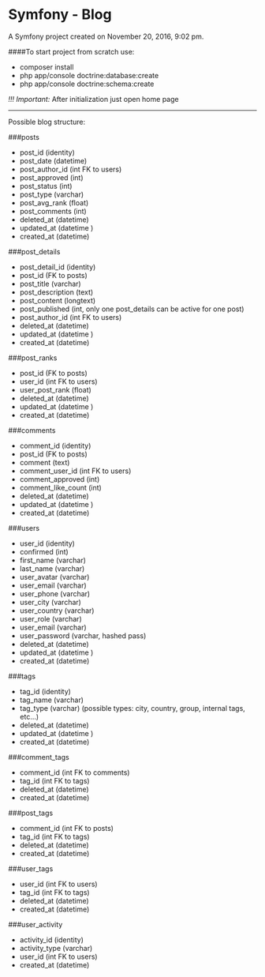 Symfony - Blog
====

A Symfony project created on November 20, 2016, 9:02 pm.

####To start project from scratch use:
* composer install
* php app/console doctrine:database:create
* php app/console doctrine:schema:create

_!!! Important:_ After initialization just open home page

---
Possible blog structure:

###posts
  * post_id (identity)
  * post_date (datetime)
  * post_author_id (int FK to users)
  * post_approved (int)
  * post_status (int)
  * post_type (varchar)
  * post_avg_rank (float)
  * post_comments (int)
  * deleted_at (datetime)
  * updated_at (datetime )
  * created_at (datetime)

###post_details
  * post_detail_id (identity)
  * post_id (FK to posts)
  * post_title  (varchar)
  * post_description (text)
  * post_content (longtext)
  * post_published (int, only one post_details can be active for one post)
  * post_author_id (int FK to users)
  * deleted_at (datetime)
  * updated_at (datetime )
  * created_at (datetime)

###post_ranks
  * post_id (FK to posts)
  * user_id (int FK to users)
  * user_post_rank (float)
  * deleted_at (datetime)
  * updated_at (datetime )
  * created_at (datetime)

###comments
  * comment_id (identity)
  * post_id (FK to posts)
  * comment (text)
  * comment_user_id (int FK to users)
  * comment_approved (int)
  * comment_like_count (int)
  * deleted_at (datetime)
  * updated_at (datetime )
  * created_at (datetime)

###users
  * user_id (identity)
  * confirmed (int)
  * first_name (varchar)
  * last_name (varchar)
  * user_avatar (varchar)
  * user_email (varchar)
  * user_phone (varchar)
  * user_city (varchar)
  * user_country (varchar)
  * user_role (varchar)
  * user_email (varchar)
  * user_password (varchar, hashed pass)
  * deleted_at (datetime)
  * updated_at (datetime )
  * created_at (datetime)

###tags
  * tag_id (identity)
  * tag_name (varchar)
  * tag_type (varchar) (possible types: city, country, group, internal tags, etc...)
  * deleted_at (datetime)
  * updated_at (datetime )
  * created_at (datetime)

###comment_tags
  * comment_id (int FK to comments)
  * tag_id (int FK to tags)
  * deleted_at (datetime)
  * created_at (datetime)

###post_tags
  * comment_id (int FK to posts)
  * tag_id (int FK to tags)
  * deleted_at (datetime)
  * created_at (datetime)

###user_tags
  * user_id (int FK to users)
  * tag_id (int FK to tags)
  * deleted_at (datetime)
  * created_at (datetime)

###user_activity
  * activity_id (identity)
  * activity_type (varchar)
  * user_id (int FK to users)
  * created_at (datetime)
